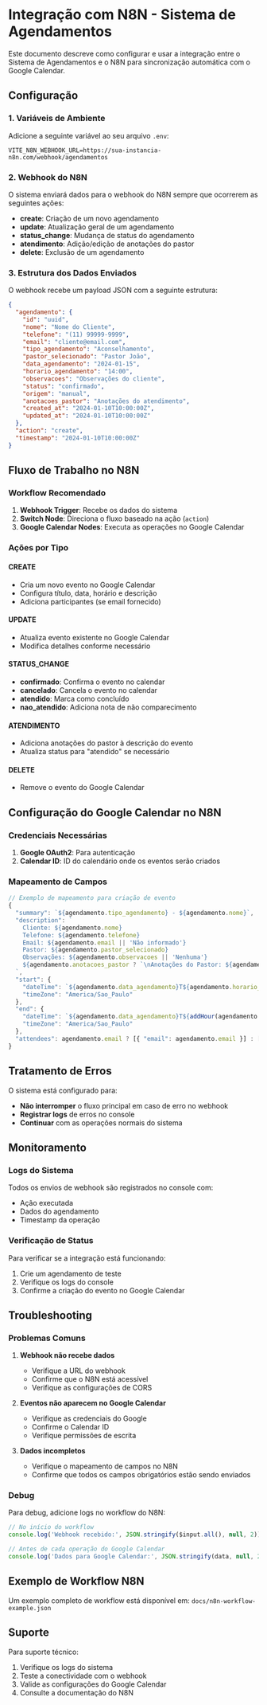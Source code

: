 # Integração com N8N - Sistema de Agendamentos

Este documento descreve como configurar e usar a integração entre o Sistema de Agendamentos e o N8N para sincronização automática com o Google Calendar.

## Configuração

### 1. Variáveis de Ambiente

Adicione a seguinte variável ao seu arquivo `.env`:

```env
VITE_N8N_WEBHOOK_URL=https://sua-instancia-n8n.com/webhook/agendamentos
```

### 2. Webhook do N8N

O sistema enviará dados para o webhook do N8N sempre que ocorrerem as seguintes ações:

- **create**: Criação de um novo agendamento
- **update**: Atualização geral de um agendamento
- **status_change**: Mudança de status do agendamento
- **atendimento**: Adição/edição de anotações do pastor
- **delete**: Exclusão de um agendamento

### 3. Estrutura dos Dados Enviados

O webhook recebe um payload JSON com a seguinte estrutura:

```json
{
  "agendamento": {
    "id": "uuid",
    "nome": "Nome do Cliente",
    "telefone": "(11) 99999-9999",
    "email": "cliente@email.com",
    "tipo_agendamento": "Aconselhamento",
    "pastor_selecionado": "Pastor João",
    "data_agendamento": "2024-01-15",
    "horario_agendamento": "14:00",
    "observacoes": "Observações do cliente",
    "status": "confirmado",
    "origem": "manual",
    "anotacoes_pastor": "Anotações do atendimento",
    "created_at": "2024-01-10T10:00:00Z",
    "updated_at": "2024-01-10T10:00:00Z"
  },
  "action": "create",
  "timestamp": "2024-01-10T10:00:00Z"
}
```

## Fluxo de Trabalho no N8N

### Workflow Recomendado

1. **Webhook Trigger**: Recebe os dados do sistema
2. **Switch Node**: Direciona o fluxo baseado na ação (`action`)
3. **Google Calendar Nodes**: Executa as operações no Google Calendar

### Ações por Tipo

#### CREATE
- Cria um novo evento no Google Calendar
- Configura título, data, horário e descrição
- Adiciona participantes (se email fornecido)

#### UPDATE
- Atualiza evento existente no Google Calendar
- Modifica detalhes conforme necessário

#### STATUS_CHANGE
- **confirmado**: Confirma o evento no calendar
- **cancelado**: Cancela o evento no calendar
- **atendido**: Marca como concluído
- **nao_atendido**: Adiciona nota de não comparecimento

#### ATENDIMENTO
- Adiciona anotações do pastor à descrição do evento
- Atualiza status para "atendido" se necessário

#### DELETE
- Remove o evento do Google Calendar

## Configuração do Google Calendar no N8N

### Credenciais Necessárias

1. **Google OAuth2**: Para autenticação
2. **Calendar ID**: ID do calendário onde os eventos serão criados

### Mapeamento de Campos

```javascript
// Exemplo de mapeamento para criação de evento
{
  "summary": `${agendamento.tipo_agendamento} - ${agendamento.nome}`,
  "description": `
    Cliente: ${agendamento.nome}
    Telefone: ${agendamento.telefone}
    Email: ${agendamento.email || 'Não informado'}
    Pastor: ${agendamento.pastor_selecionado}
    Observações: ${agendamento.observacoes || 'Nenhuma'}
    ${agendamento.anotacoes_pastor ? `\nAnotações do Pastor: ${agendamento.anotacoes_pastor}` : ''}
  `,
  "start": {
    "dateTime": `${agendamento.data_agendamento}T${agendamento.horario_agendamento}:00`,
    "timeZone": "America/Sao_Paulo"
  },
  "end": {
    "dateTime": `${agendamento.data_agendamento}T${addHour(agendamento.horario_agendamento)}:00`,
    "timeZone": "America/Sao_Paulo"
  },
  "attendees": agendamento.email ? [{ "email": agendamento.email }] : []
}
```

## Tratamento de Erros

O sistema está configurado para:

- **Não interromper** o fluxo principal em caso de erro no webhook
- **Registrar logs** de erros no console
- **Continuar** com as operações normais do sistema

## Monitoramento

### Logs do Sistema

Todos os envios de webhook são registrados no console com:
- Ação executada
- Dados do agendamento
- Timestamp da operação

### Verificação de Status

Para verificar se a integração está funcionando:

1. Crie um agendamento de teste
2. Verifique os logs do console
3. Confirme a criação do evento no Google Calendar

## Troubleshooting

### Problemas Comuns

1. **Webhook não recebe dados**
   - Verifique a URL do webhook
   - Confirme que o N8N está acessível
   - Verifique as configurações de CORS

2. **Eventos não aparecem no Google Calendar**
   - Verifique as credenciais do Google
   - Confirme o Calendar ID
   - Verifique permissões de escrita

3. **Dados incompletos**
   - Verifique o mapeamento de campos no N8N
   - Confirme que todos os campos obrigatórios estão sendo enviados

### Debug

Para debug, adicione logs no workflow do N8N:

```javascript
// No início do workflow
console.log('Webhook recebido:', JSON.stringify($input.all(), null, 2));

// Antes de cada operação do Google Calendar
console.log('Dados para Google Calendar:', JSON.stringify(data, null, 2));
```

## Exemplo de Workflow N8N

Um exemplo completo de workflow está disponível em: `docs/n8n-workflow-example.json`

## Suporte

Para suporte técnico:
1. Verifique os logs do sistema
2. Teste a conectividade com o webhook
3. Valide as configurações do Google Calendar
4. Consulte a documentação do N8N
